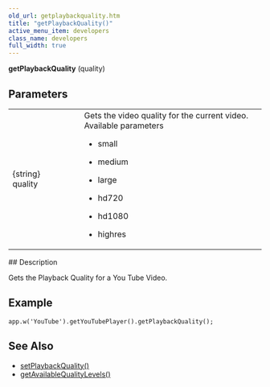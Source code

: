 ```yaml
---
old_url: getplaybackquality.htm
title: "getPlaybackQuality()"
active_menu_item: developers
class_name: developers
full_width: true
---
```



**getPlaybackQuality** (quality)

## Parameters

<table>
<tr>
<td width="169">
{string} quality

</td>
<td width="17">
</td>
<td width="694">
Gets the video quality for the current video. Available parameters

 - small

 - medium

 - large

 - hd720

 - hd1080

 - highres

</td>
</tr>
</table>
## Description

Gets the Playback Quality for a You Tube Video.

## Example

     
    app.w('YouTube').getYouTubePlayer().getPlaybackQuality();
     
   

## See Also

 - [setPlaybackQuality()](/developers/documentation/scripting-apis/client-api/widget-object-functions/video-audio-youtube-widget/setplaybackquality)
 - [getAvailableQualityLevels()](/developers/documentation/scripting-apis/client-api/widget-object-functions/video-audio-youtube-widget/getavailablequalitylevels)

